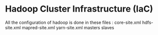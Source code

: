 # Hadoop Cluster Infrastructure (IaC)

All the configuration of hadoop is done in these files :
core-site.xml
hdfs-site.xml
mapred-site.xml
yarn-site.xml
masters
slaves